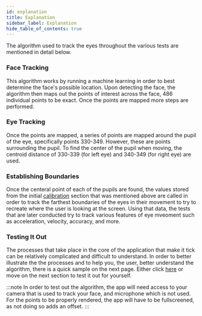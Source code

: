 ```yaml
---
id: explanation
title: Explanation
sidebar_label: Explanation
hide_table_of_contents: true
---
```


The algorithm used to track the eyes throughout the various tests are mentioned 
in detail below.

### Face Tracking

This algorithm works by running a machine learning in order to best determine
the face's possible location. Upon detecting the face, the algorithm then maps
out the points of interest across the face, 486 individual points to be exact.
Once the points are mapped more steps are performed.

### Eye Tracking

Once the points are mapped, a series of points are mapped around the pupil of the
eye, specifically points 330-349. However, these are points surrounding the pupil.
To find the center of the pupil when moving, the centroid distance of 330-339 
(for left eye) and 340-349 (for right eye) are used.

### Establishing Boundaries

Once the centeral point of each of the pupils are found, the values stored from
the initial [calibration](/calibration/introduction.md) section that was mentioned
above are called in order to track the farthest boundaries of the eyes in their
movement to try to recreate where the user is looking at the screen.
Using that data, the tests that are later conducted try to track various features
of eye mveoment such as acceleration, velocity, accuracy, and more.

### Testing It Out

The processes that take place in the core of the application that make it tick
can be relatively complicated and difficult to understand. In order to better
illustrate the the processes and to help you, the user, better understand the
algorithm, there is a quick sample on the next page. Either click [here](/tracking/debugging.mdx)
or move on the next section to test it out for yourself.

:::note
In order to test out the algorithm, the app will need access to your camera 
that is used to track your face, and microphone which is not used. For the points
to be properly rendered, the app will have to be fullscreened, as not doing so
adds an offset.
:::
